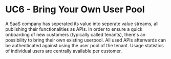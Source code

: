 # UC6 - Bring Your Own User Pool
A SaaS company has seperated its value into seperate value streams, all publishing their functionalities as APIs.
In order to ensure a quick onboarding of new customers (typically called tenants), there's an possibility to bring their own existing userpool. All used APIs afterwards can be authenticated against using the user pool of the tenant. Usage statistics of individual users are centrally available per customer.
